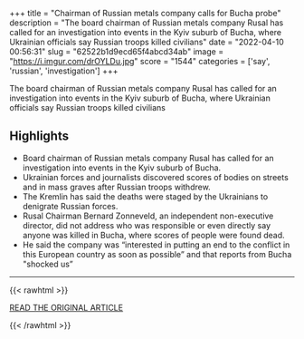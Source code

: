 +++
title = "Chairman of Russian metals company calls for Bucha probe"
description = "The board chairman of Russian metals company Rusal has called for an investigation into events in the Kyiv suburb of Bucha, where Ukrainian officials say Russian troops killed civilians"
date = "2022-04-10 00:56:31"
slug = "62522b1d9ecd65f4abcd34ab"
image = "https://i.imgur.com/drOYLDu.jpg"
score = "1544"
categories = ['say', 'russian', 'investigation']
+++

The board chairman of Russian metals company Rusal has called for an investigation into events in the Kyiv suburb of Bucha, where Ukrainian officials say Russian troops killed civilians

## Highlights

- Board chairman of Russian metals company Rusal has called for an investigation into events in the Kyiv suburb of Bucha.
- Ukrainian forces and journalists discovered scores of bodies on streets and in mass graves after Russian troops withdrew.
- The Kremlin has said the deaths were staged by the Ukrainians to denigrate Russian forces.
- Rusal Chairman Bernard Zonneveld, an independent non-executive director, did not address who was responsible or even directly say anyone was killed in Bucha, where scores of people were found dead.
- He said the company was “interested in putting an end to the conflict in this European country as soon as possible” and that reports from Bucha "shocked us”

---

{{< rawhtml >}}
  <p class="article-category">
    <a target="_blank" href="https://abcnews.go.com/International/wireStory/chairman-russian-metals-company-calls-bucha-probe-83962460">READ THE ORIGINAL ARTICLE</a>
  </p>
{{< /rawhtml >}}
